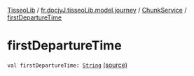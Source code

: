 [TisseoLib](../../index.md) / [fr.docjyJ.tisseoLib.model.journey](../index.md) / [ChunkService](index.md) / [firstDepartureTime](./first-departure-time.md)

# firstDepartureTime

`val firstDepartureTime: `[`String`](https://kotlinlang.org/api/latest/jvm/stdlib/kotlin/-string/index.html) [(source)](https://github.com/docjyJ/TisseoLib/tree/master/src/main/kotlin/fr/docjyJ/tisseoLib/model/journey/ChunkService.kt#L7)